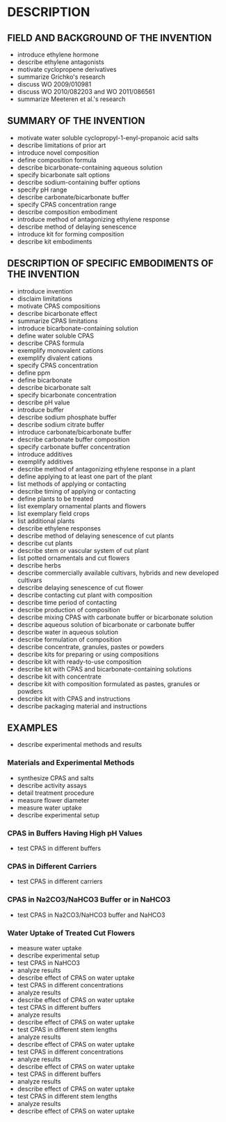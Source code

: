 # DESCRIPTION

## FIELD AND BACKGROUND OF THE INVENTION

- introduce ethylene hormone
- describe ethylene antagonists
- motivate cyclopropene derivatives
- summarize Grichko's research
- discuss WO 2009/010981
- discuss WO 2010/082203 and WO 2011/086561
- summarize Meeteren et al.'s research

## SUMMARY OF THE INVENTION

- motivate water soluble cyclopropyl-1-enyl-propanoic acid salts
- describe limitations of prior art
- introduce novel composition
- define composition formula
- describe bicarbonate-containing aqueous solution
- specify bicarbonate salt options
- describe sodium-containing buffer options
- specify pH range
- describe carbonate/bicarbonate buffer
- specify CPAS concentration range
- describe composition embodiment
- introduce method of antagonizing ethylene response
- describe method of delaying senescence
- introduce kit for forming composition
- describe kit embodiments

## DESCRIPTION OF SPECIFIC EMBODIMENTS OF THE INVENTION

- introduce invention
- disclaim limitations
- motivate CPAS compositions
- describe bicarbonate effect
- summarize CPAS limitations
- introduce bicarbonate-containing solution
- define water soluble CPAS
- describe CPAS formula
- exemplify monovalent cations
- exemplify divalent cations
- specify CPAS concentration
- define ppm
- define bicarbonate
- describe bicarbonate salt
- specify bicarbonate concentration
- describe pH value
- introduce buffer
- describe sodium phosphate buffer
- describe sodium citrate buffer
- introduce carbonate/bicarbonate buffer
- describe carbonate buffer composition
- specify carbonate buffer concentration
- introduce additives
- exemplify additives
- describe method of antagonizing ethylene response in a plant
- define applying to at least one part of the plant
- list methods of applying or contacting
- describe timing of applying or contacting
- define plants to be treated
- list exemplary ornamental plants and flowers
- list exemplary field crops
- list additional plants
- describe ethylene responses
- describe method of delaying senescence of cut plants
- describe cut plants
- describe stem or vascular system of cut plant
- list potted ornamentals and cut flowers
- describe herbs
- describe commercially available cultivars, hybrids and new developed cultivars
- describe delaying senescence of cut flower
- describe contacting cut plant with composition
- describe time period of contacting
- describe production of composition
- describe mixing CPAS with carbonate buffer or bicarbonate solution
- describe aqueous solution of bicarbonate or carbonate buffer
- describe water in aqueous solution
- describe formulation of composition
- describe concentrate, granules, pastes or powders
- describe kits for preparing or using compositions
- describe kit with ready-to-use composition
- describe kit with CPAS and bicarbonate-containing solutions
- describe kit with concentrate
- describe kit with composition formulated as pastes, granules or powders
- describe kit with CPAS and instructions
- describe packaging material and instructions

## EXAMPLES

- describe experimental methods and results

### Materials and Experimental Methods

- synthesize CPAS and salts
- describe activity assays
- detail treatment procedure
- measure flower diameter
- measure water uptake
- describe experimental setup

### CPAS in Buffers Having High pH Values

- test CPAS in different buffers

### CPAS in Different Carriers

- test CPAS in different carriers

### CPAS in Na2CO3/NaHCO3 Buffer or in NaHCO3

- test CPAS in Na2CO3/NaHCO3 buffer and NaHCO3

### Water Uptake of Treated Cut Flowers

- measure water uptake
- describe experimental setup
- test CPAS in NaHCO3
- analyze results
- describe effect of CPAS on water uptake
- test CPAS in different concentrations
- analyze results
- describe effect of CPAS on water uptake
- test CPAS in different buffers
- analyze results
- describe effect of CPAS on water uptake
- test CPAS in different stem lengths
- analyze results
- describe effect of CPAS on water uptake
- test CPAS in different concentrations
- analyze results
- describe effect of CPAS on water uptake
- test CPAS in different buffers
- analyze results
- describe effect of CPAS on water uptake
- test CPAS in different stem lengths
- analyze results
- describe effect of CPAS on water uptake

